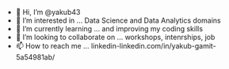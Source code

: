 - 👋 Hi, I’m @yakub43
- 👀 I’m interested in ...
    Data Science and Data Analytics domains
- 🌱 I’m currently learning ...
    and improving my coding skills
- 💞️ I’m looking to collaborate on ...
    workshops, intenrships, job
- 📫 How to reach me ...
    linkedin-linkedin.com/in/yakub-gamit-5a54981ab/

<!---
yakub43/yakub43 is a ✨ special ✨ repository because its `README.md` (this file) appears on your GitHub profile.
You can click the Preview link to take a look at your changes.
--->
